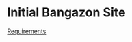 # Initial Bangazon Site 

[Requirements](https://github.com/TeamCharles/bangazon-inc/blob/master/projects/INITIAL_BANGAZON_SITE.md)

